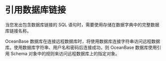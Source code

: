 # 引用数据库链接

当您发出包含数据库链接的 SQL 语句时，需要使用存储在数据字典中的完整数据库链接名称。

OceanBase 数据库在连接远程数据库时，将使用数据库连接字符串访问远程数据库。使用数据库字符串、用户名和密码后连接成功，则 OceanBase 数据库使用引用 Schema 对象中的规则来访问远程数据库上的指定对象。
